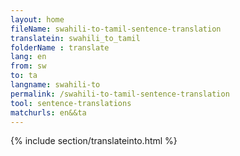 ```yaml
---
layout: home
fileName: swahili-to-tamil-sentence-translation
translatein: swahili_to_tamil
folderName : translate
lang: en
from: sw
to: ta
langname: swahili-to
permalink: /swahili-to-tamil-sentence-translation
tool: sentence-translations
matchurls: en&&ta
---
```

{% include section/translateinto.html %}
